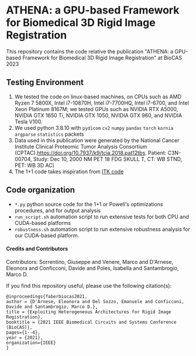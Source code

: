 # ATHENA: a GPU-based Framework for Biomedical 3D Rigid Image Registration
This repository contains the code relative the publication "ATHENA: a GPU-based Framework for Biomedical 3D Rigid Image Registration" at BioCAS 2023

## Testing Environment
1. We tested the code on linux-based machines, on CPUs such as AMD Ryzen 7 5800X, Intel i7-10870H, Intel i7-7700HQ, Intel i7-6700, and Intel Xeon Platinum 8167M; we tested GPUs such as NVIDIA RTX A5000, NVIDIA GTX 1650 Ti, NVIDIA GTX 1050, NVIDIA GTX 960, and NVIDIA Tesla V100.
2. We used python 3.8.10 with `pydicom` `cv2` `numpy` `pandas` `torch` `kornia` `argparse` `statistics` packets 
3. Data used in this publication were generated by the National Cancer Institute Clinical Proteomic Tumor Analysis Consortium (CPTAC).https://doi.org/10.7937/k9/tcia.2018.pat12tbs. Patient: C3N-00704, Study: Dec 10, 2000 NM PET 18 FDG SKULL T, CT: WB STND, PET: WB 3D AC)
4. The 1+1 code takes inspiration from [ITK code](https://github.com/InsightSoftwareConsortium/ITK)

## Code organization
* `*.py` python source code for the 1+1 or Powell's optimizations procedures, and for output analysis
* `run_script.sh` automation script to run extensive tests for both CPU and CUDA-based platforms
* `robustness.sh` automation script to run extensive robustness analysis for our CUDA-based platform.


#### Credits and Contributors

Contributors:  Sorrentino, Giuseppe and Venere, Marco and D'Arnese, Eleonora and Conficconi, Davide and Poles, Isabella and Santambrogio, Marco D.

If you find this repository useful, please use the following citation(s):

```
@inproceedings{faberbiocas2021,
author = {D'Arnese, Eleonora and Del Sozzo, Emanuele and Conficconi, Davide and Santambrogio, Marco D.},
title = {Exploiting Heterogeneous Architectures for Rigid Image Registration},
booktitle = {2021 IEEE Biomedical Circuits and Systems Conference (BioCAS)},
pages={1--4},
year = {2021},
organization={IEEE}
}
```